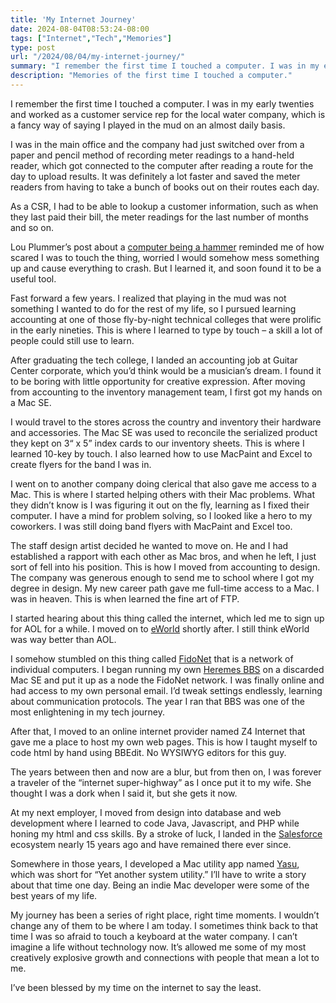 ```yaml
---
title: 'My Internet Journey'
date: 2024-08-04T08:53:24-08:00
tags: ["Internet","Tech","Memories"]
type: post
url: "/2024/08/04/my-internet-journey/"
summary: "I remember the first time I touched a computer. I was in my early twenties and worked as a customer service rep for the local water company, which is a fancy way of saying I played in the mud on an almost daily basis."
description: "Memories of the first time I touched a computer."
---
```


I remember the first time I touched a computer. I was in my early twenties and worked as a customer service rep for the local water company, which is a fancy way of saying I played in the mud on an almost daily basis.

I was in the main office and the company had just switched over from a paper and pencil method of recording meter readings to a hand-held reader, which got connected to the computer after reading a route for the day to upload results. It was definitely a lot faster and saved the meter readers from having to take a bunch of books out on their routes each day.

As a CSR, I had to be able to lookup a customer information, such as when they last paid their bill, the meter readings for the last number of months and so on.

Lou Plummer’s post about a [computer being a hammer](https://louplummer.lol/a-computer-is-a-hammer/) reminded me of how scared I was to touch the thing, worried I would somehow mess something up and cause everything to crash. But I learned it, and soon found it to be a useful tool.

Fast forward a few years. I realized that playing in the mud was not something I wanted to do for the rest of my life, so I pursued learning accounting at one of those fly-by-night technical colleges that were prolific in the early nineties. This is where I learned to type by touch – a skill a lot of people could still use to learn.

After graduating the tech college, I landed an accounting job at Guitar Center corporate, which you’d think would be a musician’s dream. I found it to be boring with little opportunity for creative expression. After moving from accounting to the inventory management team, I first got my hands on a Mac SE.

I would travel to the stores across the country and inventory their hardware and accessories. The Mac SE was used to reconcile the serialized product they kept on 3“ x 5” index cards to our inventory sheets. This is where I learned 10-key by touch. I also learned how to use MacPaint and Excel to create flyers for the band I was in.

I went on to another company doing clerical that also gave me access to a Mac. This is where I started helping others with their Mac problems. What they didn’t know is I was figuring it out on the fly, learning as I fixed their computer. I have a mind for problem solving, so I looked like a hero to my coworkers. I was still doing band flyers with MacPaint and Excel too.

The staff design artist decided he wanted to move on. He and I had established a rapport with each other as Mac bros, and when he left, I just sort of fell into his position. This is how I moved from accounting to design. The company was generous enough to send me to school where I got my degree in design. My new career path gave me full-time access to a Mac. I was in heaven. This is when learned the fine art of FTP.

I started hearing about this thing called the internet, which led me to sign up for AOL for a while. I moved on to [eWorld](https://en.wikipedia.org/wiki/EWorld) shortly after. I still think eWorld was way better than AOL.

I somehow stumbled on this thing called [FidoNet](https://en.wikipedia.org/wiki/FidoNet) that is a network of individual computers. I began running my own [Heremes BBS](https://hermesbbs.com/about/) on a discarded Mac SE and put it up as a node the FidoNet network. I was finally online and had access to my own personal email. I’d tweak settings endlessly, learning about communication protocols. The year I ran that BBS was one of the most enlightening in my tech journey.

After that, I moved to an online internet provider named Z4 Internet that gave me a place to host my own web pages. This is how I taught myself to code html by hand using BBEdit. No WYSIWYG editors for this guy.

The years between then and now are a blur, but from then on, I was forever a traveler of the “internet super-highway” as I once put it to my wife. She thought I was a dork when I said it, but she gets it now.

At my next employer, I moved from design into database and web development where I learned to code Java, Javascript, and PHP while honing my html and css skills. By a stroke of luck, I landed in the [Salesforce](https://www.salesforce.com) ecosystem nearly 15 years ago and have remained there ever since.

Somewhere in those years, I developed a Mac utility app named [Yasu](https://yasuformac.com), which was short for “Yet another system utility.” I’ll have to write a story about that time one day. Being an indie Mac developer were some of the best years of my life.

My journey has been a series of right place, right time moments. I wouldn’t change any of them to be where I am today. I sometimes think back to that time I was so afraid to touch a keyboard at the water company. I can’t imagine a life without technology now. It’s allowed me some of my most creatively explosive growth and connections with people that mean a lot to me.

I’ve been blessed by my time on the internet to say the least.